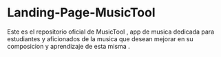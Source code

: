 # Landing-Page-MusicTool
Este es el repositorio oficial de MusicTool , app de musica dedicada para estudiantes y aficionados de la musica
que desean mejorar en su composicion y aprendizaje de esta misma .
